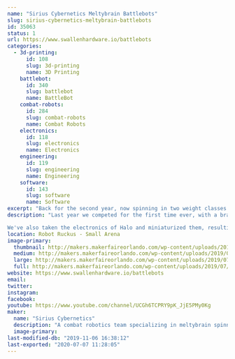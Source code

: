 ```yaml
---
name: "Sirius Cybernetics Meltybrain Battlebots"
slug: sirius-cybernetics-meltybrain-battlebots
id: 35063
status: 1
url: https://www.swallenhardware.io/battlebots
categories:
  - 3d-printing:
      id: 108
      slug: 3d-printing
      name: 3D Printing
    battlebot:
      id: 340
      slug: battlebot
      name: BattleBot
    combat-robots:
      id: 284
      slug: combat-robots
      name: Combat Robots
    electronics:
      id: 118
      slug: electronics
      name: Electronics
    engineering:
      id: 119
      slug: engineering
      name: Engineering
    software:
      id: 143
      slug: software
      name: Software
excerpt: "Back for the second year, now spinning in two weight classes!"
description: "Last year we competed for the first time ever, with a brand new beatleweight robot, Halo! We took second place after a roller coaster of an event. It's since been to the UK, where we fought the best of the best in Bugglebots. Now making its third competitive appearance, we hope it will be deadlier and tougher than ever.

We've also taken the electronics of Halo and miniaturized them, resulting in a one-wheeled one-pound Meltybrain spinner, Hit-and-Spin! We hope the titanium terror makes for a good show, if nothing else!"
location: Robot Ruckus - Small Arena
image-primary:
  thumbnail: http://makers.makerfaireorlando.com/wp-content/uploads/2019/07/halo_final-150x150.jpg
  medium: http://makers.makerfaireorlando.com/wp-content/uploads/2019/07/halo_final-300x225.jpg
  large: http://makers.makerfaireorlando.com/wp-content/uploads/2019/07/halo_final-1024x768.jpg
  full: http://makers.makerfaireorlando.com/wp-content/uploads/2019/07/halo_final.jpg
website: https://www.swallenhardware.io/battlebots
email: 
twitter: 
instagram: 
facebook: 
youtube: https://www.youtube.com/channel/UCGh6TCPRY9pK_JjE5PMy0Kg
maker:
  name: "Sirius Cybernetics"
  description: "A combat robotics team specializing in meltybrain spinners."
  image-primary: 
last-modified-db: "2019-11-06 16:38:12"
last-exported: "2020-07-07 11:28:05"
---
```

